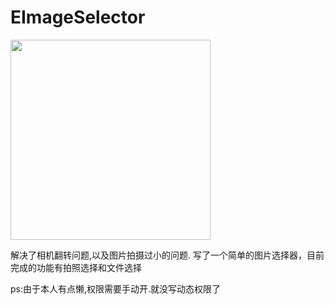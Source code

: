 # EImageSelector

<img src="gif/gif1.gif" width=320px />


解决了相机翻转问题,以及图片拍摄过小的问题.
写了一个简单的图片选择器，目前完成的功能有拍照选择和文件选择

ps:由于本人有点懒,权限需要手动开.就没写动态权限了
